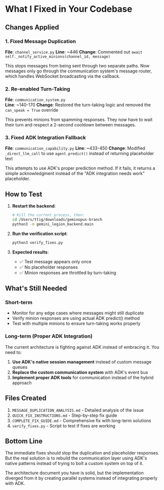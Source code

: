 # What I Fixed in Your Codebase

## Changes Applied

### 1. **Fixed Message Duplication** 
**File**: `channel_service.py`
**Line**: ~446
**Change**: Commented out `await self._notify_active_minions(channel_id, message)`

This stops messages from being sent through two separate paths. Now messages only go through the communication system's message router, which handles WebSocket broadcasting via the callback.

### 2. **Re-enabled Turn-Taking**
**File**: `communication_system.py`  
**Line**: ~140-170
**Change**: Restored the turn-taking logic and removed the `can_speak = True` override

This prevents minions from spamming responses. They now have to wait their turn and respect a 2-second cooldown between messages.

### 3. **Fixed ADK Integration Fallback**
**File**: `communication_capability.py`
**Line**: ~433-450
**Change**: Modified `_direct_llm_call` to use `agent.predict()` instead of returning placeholder text

This attempts to use ADK's proper prediction method. If it fails, it returns a simple acknowledgment instead of the "ADK integration needs work" placeholder.

## How to Test

1. **Restart the backend**:
   ```bash
   # Kill the current process, then:
   cd /Users/ttig/downloads/geminopus-branch
   python3 -m gemini_legion_backend.main
   ```

2. **Run the verification script**:
   ```bash
   python3 verify_fixes.py
   ```

3. **Expected results**:
   - ✅ Test message appears only once
   - ✅ No placeholder responses
   - ✅ Minion responses are throttled by turn-taking

## What's Still Needed

### Short-term
- Monitor for any edge cases where messages might still duplicate
- Verify minion responses are using actual ADK predict() method
- Test with multiple minions to ensure turn-taking works properly

### Long-term (Proper ADK Integration)
The current architecture is fighting against ADK instead of embracing it. You need to:

1. **Use ADK's native session management** instead of custom message queues
2. **Replace the custom communication system** with ADK's event bus
3. **Implement proper ADK tools** for communication instead of the hybrid approach

## Files Created

1. `MESSAGE_DUPLICATION_ANALYSIS.md` - Detailed analysis of the issue
2. `QUICK_FIX_INSTRUCTIONS.md` - Step-by-step fix guide
3. `COMPLETE_FIX_GUIDE.md` - Comprehensive fix with long-term solutions
4. `verify_fixes.py` - Script to test if fixes are working

## Bottom Line

The immediate fixes should stop the duplication and placeholder responses. But the real solution is to rebuild the communication layer using ADK's native patterns instead of trying to bolt a custom system on top of it.

The architecture document you have is solid, but the implementation diverged from it by creating parallel systems instead of integrating properly with ADK.
